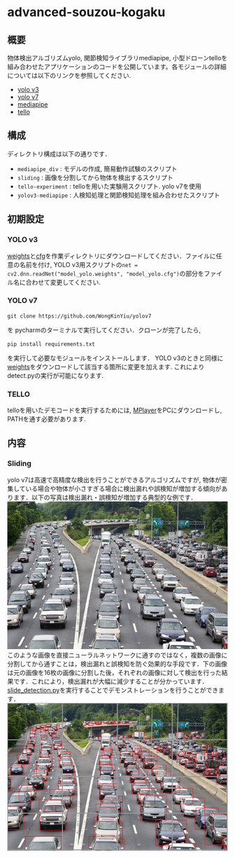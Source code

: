 # advanced-souzou-kogaku

## 概要
物体検出アルゴリズムyolo, 関節検知ライブラリmediapipe, 小型ドローンtelloを組み合わせたアプリケーションのコードを公開しています。各モジュールの詳細については以下のリンクを参照してください.
- [yolo v3](https://pjreddie.com/darknet/yolo/)
- [yolo v7](https://github.com/WongKinYiu/yolov7)
- [mediapipe](https://developers.google.com/mediapipe)
- [tello](https://www.ryzerobotics.com/jp/tello)

## 構成
ディレクトリ構成は以下の通りです．
- `mediapipe_div` : モデルの作成, 簡易動作試験のスクリプト
- `sliding` : 画像を分割してから物体を検出するスクリプト
- `tello-experiment` : telloを用いた実験用スクリプト. yolo v7を使用
- `yolov3-mediapipe` : 人検知処理と関節検知処理を組み合わせたスクリプト

## 初期設定
### YOLO v3
[weights](https://pjreddie.com/media/files/yolov2-tiny.weights)と[cfg](https://github.com/pjreddie/darknet/blob/master/cfg/yolov2-tiny.cfg)を作業ディレクトリにダウンロードしてください．ファイルに任意の名前を付け, YOLO v3用スクリプトの`net = cv2.dnn.readNet("model_yolo.weights", "model_yolo.cfg")`の部分をファイル名に合わせて変更してください.
### YOLO v7
```
git clone https://github.com/WongKinYiu/yolov7
```
を pycharmのターミナルで実行してください．クローンが完了したら,
```
pip install requirements.txt
```
を実行して必要なモジュールをインストールします．
YOLO v3のときと同様に [weights](https://github.com/WongKinYiu/yolov7/releases/download/v0.1/yolov7.pt)をダウンロードして該当する箇所に変更を加えます. これによりdetect.pyの実行が可能になります.
### TELLO
telloを用いたデモコードを実行するためには, [MPlayer](https://drive.google.com/drive/folders/1qeqQ2OQrAgvcXlVddv23sgrmzCPKIIaB?usp=sharing)をPCにダウンロードし, PATHを通す必要があります.

## 内容
### Sliding
yolo v7は高速で高精度な検出を行うことができるアルゴリズムですが, 物体が密集している場合や物体が小さすぎる場合に検出漏れや誤検知が増加する傾向があります．以下の写真は検出漏れ・誤検知が増加する典型的な例です．
![cars](cars.jpg)
このような画像を直接ニューラルネットワークに通すのではなく，複数の画像に分割してから通すことは，検出漏れと誤検知を防ぐ効果的な手段です．下の画像は元の画像を16枚の画像に分割した後，それぞれの画像に対して検出を行った結果です．これにより，検出漏れが大幅に減少することが分かっています．[slide_detection.py](sliding/slide_detection.py)を実行することでデモンストレーションを行うことができます．
![cars_result](cars_result.png)